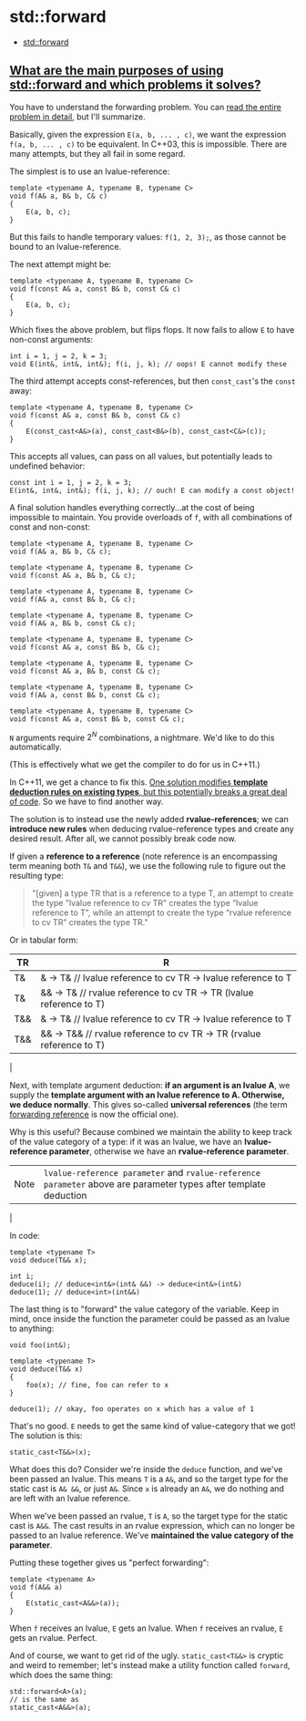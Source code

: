 # std::forward

- [std::forward](#stdforward)

## [What are the main purposes of using std::forward and which problems it solves?](https://stackoverflow.com/questions/3582001/what-are-the-main-purposes-of-using-stdforward-and-which-problems-it-solves/3582313#3582313)

You have to understand the forwarding problem. You can [read the entire problem in detail](http://www.open-std.org/jtc1/sc22/wg21/docs/papers/2002/n1385.htm), but I'll summarize.

Basically, given the expression `E(a, b, ... , c)`, we want the expression `f(a, b, ... , c)` to be equivalent. In C++03, this is impossible. There are many attempts, but they all fail in some regard.

The simplest is to use an lvalue-reference:

    template <typename A, typename B, typename C>
    void f(A& a, B& b, C& c)
    {
        E(a, b, c);
    }

But this fails to handle temporary values: `f(1, 2, 3);`, as those cannot be bound to an lvalue-reference.

The next attempt might be:

    template <typename A, typename B, typename C>
    void f(const A& a, const B& b, const C& c)
    {
        E(a, b, c);
    }

Which fixes the above problem, but flips flops. It now fails to allow `E` to have non-const arguments:

    int i = 1, j = 2, k = 3;
    void E(int&, int&, int&); f(i, j, k); // oops! E cannot modify these

The third attempt accepts const-references, but then `const_cast`'s the `const` away:

    template <typename A, typename B, typename C>
    void f(const A& a, const B& b, const C& c)
    {
        E(const_cast<A&>(a), const_cast<B&>(b), const_cast<C&>(c));
    }

This accepts all values, can pass on all values, but potentially leads to undefined behavior:

    const int i = 1, j = 2, k = 3;
    E(int&, int&, int&); f(i, j, k); // ouch! E can modify a const object!

A final solution handles everything correctly...at the cost of being impossible to maintain. You provide overloads of `f`, with all combinations of const and non-const:

    template <typename A, typename B, typename C>
    void f(A& a, B& b, C& c);

    template <typename A, typename B, typename C>
    void f(const A& a, B& b, C& c);

    template <typename A, typename B, typename C>
    void f(A& a, const B& b, C& c);

    template <typename A, typename B, typename C>
    void f(A& a, B& b, const C& c);

    template <typename A, typename B, typename C>
    void f(const A& a, const B& b, C& c);

    template <typename A, typename B, typename C>
    void f(const A& a, B& b, const C& c);

    template <typename A, typename B, typename C>
    void f(A& a, const B& b, const C& c);

    template <typename A, typename B, typename C>
    void f(const A& a, const B& b, const C& c);

`N` arguments require $2^{N}$ combinations, a nightmare. We'd like to do this automatically.

(This is effectively what we get the compiler to do for us in C++11.)

In C++11, we get a chance to fix this. [One solution modifies **template deduction rules on existing types**, but this potentially breaks a great deal of code](https://stackoverflow.com/questions/3591832/perfect-forwarding-in-c03/3591909#3591909). So we have to find another way.

The solution is to instead use the newly added **rvalue-references**; we can **introduce new rules** when deducing rvalue-reference types and create any desired result. After all, we cannot possibly break code now.

If given a **reference to a reference** (note reference is an encompassing term meaning both `T&` and `T&&`), we use the following rule to figure out the resulting type:

> "[given] a type TR that is a reference to a type T, an attempt to create the type "lvalue reference to cv TR" creates the type “lvalue reference to T”, while an attempt to create the type “rvalue reference to cv TR” creates the type TR."

Or in tabular form:

|TR |  R|
|-|-|
T&|  &  -> T&  // lvalue reference to cv TR -> lvalue reference to T
T&|  && -> T&  // rvalue reference to cv TR -> TR (lvalue reference to T)
T&&| &  -> T&  // lvalue reference to cv TR -> lvalue reference to T
T&&| && -> T&& // rvalue reference to cv TR -> TR (rvalue reference to T)
|

Next, with template argument deduction: **if an argument is an lvalue A**, we supply the **template argument with an lvalue reference to A. Otherwise, we deduce normally**. This gives so-called **universal references** (the term [forwarding reference](http://www.open-std.org/jtc1/sc22/wg21/docs/papers/2014/n4164.pdf) is now the official one).

Why is this useful? Because combined we maintain the ability to keep track of the value category of a type: if it was an lvalue, we have an **lvalue-reference parameter**, otherwise we have an **rvalue-reference parameter**.

|||
|-|-|
Note| `lvalue-reference parameter` and `rvalue-reference parameter` above are parameter types after template deduction
|

In code:

    template <typename T>
    void deduce(T&& x); 

    int i;
    deduce(i); // deduce<int&>(int& &&) -> deduce<int&>(int&)
    deduce(1); // deduce<int>(int&&)

The last thing is to "forward" the value category of the variable. Keep in mind, once inside the function the parameter could be passed as an lvalue to anything:

    void foo(int&);

    template <typename T>
    void deduce(T&& x)
    {
        foo(x); // fine, foo can refer to x
    }

    deduce(1); // okay, foo operates on x which has a value of 1

That's no good. `E` needs to get the same kind of value-category that we got! The solution is this:

    static_cast<T&&>(x);

What does this do? Consider we're inside the `deduce` function, and we've been passed an lvalue. This means `T` is a `A&`, and so the target type for the static cast is `A& &&`, or just `A&`. Since `x` is already an `A&`, we do nothing and are left with an lvalue reference.

When we've been passed an rvalue, `T` is `A`, so the target type for the static cast is `A&&`. The cast results in an rvalue expression, which can no longer be passed to an lvalue reference. We've **maintained the value category of the parameter**.

Putting these together gives us "perfect forwarding":

    template <typename A>
    void f(A&& a)
    {
        E(static_cast<A&&>(a)); 
    }

When `f` receives an lvalue, `E` gets an lvalue. When `f` receives an rvalue, `E` gets an rvalue. Perfect.

And of course, we want to get rid of the ugly. `static_cast<T&&>` is cryptic and weird to remember; let's instead make a utility function called `forward`, which does the same thing:

    std::forward<A>(a);
    // is the same as
    static_cast<A&&>(a);
